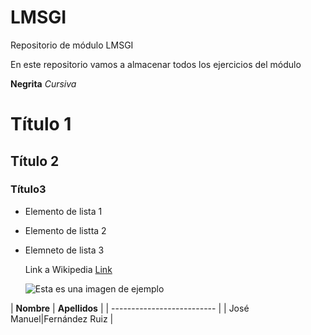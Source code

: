 # LMSGI
Repositorio de módulo LMSGI

En este repositorio vamos a almacenar todos los ejercicios del módulo

**Negrita**
*Cursiva*

# Título 1
## Título 2
### Título3

- Elemento de lista 1
- Elemento de listta 2
- Elemneto de lista 3

  Link a Wikipedia [Link](https://es.wikipedia.org/wiki/Wikipedia:Portada)

  ![Esta es una imagen de ejemplo](https://www.alianzafpdual.es/wp-content/uploads/2022/01/IES-Zaidin-Vergeles_logo.png)
  

| **Nombre** | **Apellidos** |
| -------------------------- |
| José Manuel|Fernández Ruiz |

